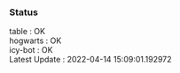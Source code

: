 ### Status


table : OK  
hogwarts : OK  
icy-bot : OK  
Latest Update : 2022-04-14 15:09:01.192972
